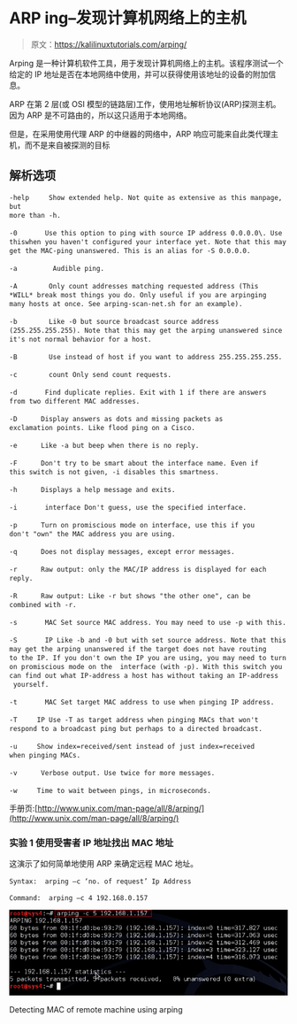 # ARP ing–发现计算机网络上的主机

> 原文：<https://kalilinuxtutorials.com/arping/>

Arping 是一种计算机软件工具，用于发现计算机网络上的主机。该程序测试一个给定的 IP 地址是否在本地网络中使用，并可以获得使用该地址的设备的附加信息。

ARP 在第 2 层(或 OSI 模型的链路层)工作，使用地址解析协议(ARP)探测主机。因为 ARP 是不可路由的，所以这只适用于本地网络。

但是，在采用使用代理 ARP 的中继器的网络中，ARP 响应可能来自此类代理主机，而不是来自被探测的目标

## **解析选项**

```
-help     Show extended help. Not quite as extensive as this manpage, but
more than -h.

-0       Use this option to ping with source IP address 0.0.0.0\. Use thiswhen you haven't configured your interface yet. Note that this may get the MAC-ping unanswered. This is an alias for -S 0.0.0.0.

-a         Audible ping.

-A        Only count addresses matching requested address (This *WILL* break most things you do. Only useful if you are arpinging many hosts at once. See arping-scan-net.sh for an example).

-b        Like -0 but source broadcast source address (255.255.255.255). Note that this may get the arping unanswered since it's not normal behavior for a host.

-B        Use instead of host if you want to address 255.255.255.255.

-c        count Only send count requests.

-d       Find duplicate replies. Exit with 1 if there are answers from two different MAC addresses.

-D      Display answers as dots and missing packets as exclamation points. Like flood ping on a Cisco.

-e      Like -a but beep when there is no reply.

-F      Don't try to be smart about the interface name. Even if this switch is not given, -i disables this smartness.

-h      Displays a help message and exits.

-i       interface Don't guess, use the specified interface.

-p      Turn on promiscious mode on interface, use this if you don't "own" the MAC address you are using.

-q      Does not display messages, except error messages.

-r      Raw output: only the MAC/IP address is displayed for each reply.

-R      Raw output: Like -r but shows "the other one", can be combined with -r.

-s       MAC Set source MAC address. You may need to use -p with this.

-S       IP Like -b and -0 but with set source address. Note that this may get the arping unanswered if the target does not have routing to the IP. If you don't own the IP you are using, you may need to turn on promiscious mode on the  interface (with -p). With this switch you can find out what IP-address a host has without taking an IP-address  yourself.

-t       MAC Set target MAC address to use when pinging IP address.

-T     IP Use -T as target address when pinging MACs that won't respond to a broadcast ping but perhaps to a directed broadcast.

-u     Show index=received/sent instead of just index=received when pinging MACs.

-v      Verbose output. Use twice for more messages.

-w     Time to wait between pings, in microseconds.
```

手册页:[http://www.unix.com/man-page/all/8/arping/](http://www.unix.com/man-page/all/8/arping/)

### 实验 1 使用受害者 IP 地址找出 MAC 地址

这演示了如何简单地使用 ARP 来确定远程 MAC 地址。

```
Syntax:  arping –c ‘no. of request’ Ip Address
```

```
Command:  arping –c 4 192.168.0.157
```

[![arping](img//220bd61d68f5cf09880a39144e936cde.png)](http://kalilinuxtutorials.com/wp-content/uploads/2015/05/arping1.png)

Detecting MAC of remote machine using arping